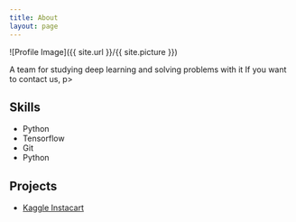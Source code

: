 ```yaml
---
title: About
layout: page
---
```

![Profile Image]({{ site.url }}/{{ site.picture }})

<p>A team for studying deep learning and solving problems with it
If you want to contact us,
p>

<h2>Skills</h2>

<ul class="skill-list">
	<li>Python</li>
	<li>Tensorflow</li>
	<li>Git</li>
	<li>Python</li>
</ul>

<h2>Projects</h2>

<ul>
	<li><a href="https://github.com/">Kaggle Instacart</a></li>
	
</ul>
